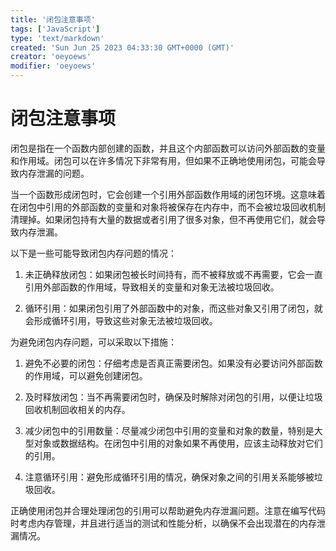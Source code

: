 ```yaml
---
title: '闭包注意事项'
tags: ['JavaScript']
type: 'text/markdown'
created: 'Sun Jun 25 2023 04:33:30 GMT+0000 (GMT)'
creator: 'oeyoews'
modifier: 'oeyoews'
---
```


# 闭包注意事项

闭包是指在一个函数内部创建的函数，并且这个内部函数可以访问外部函数的变量和作用域。闭包可以在许多情况下非常有用，但如果不正确地使用闭包，可能会导致内存泄漏的问题。

当一个函数形成闭包时，它会创建一个引用外部函数作用域的闭包环境。这意味着在闭包中引用的外部函数的变量和对象将被保存在内存中，而不会被垃圾回收机制清理掉。如果闭包持有大量的数据或者引用了很多对象，但不再使用它们，就会导致内存泄漏。

以下是一些可能导致闭包内存问题的情况：

1. 未正确释放闭包：如果闭包被长时间持有，而不被释放或不再需要，它会一直引用外部函数的作用域，导致相关的变量和对象无法被垃圾回收。

1. 循环引用：如果闭包引用了外部函数中的对象，而这些对象又引用了闭包，就会形成循环引用，导致这些对象无法被垃圾回收。

为避免闭包内存问题，可以采取以下措施：

1. 避免不必要的闭包：仔细考虑是否真正需要闭包。如果没有必要访问外部函数的作用域，可以避免创建闭包。

1. 及时释放闭包：当不再需要闭包时，确保及时解除对闭包的引用，以便让垃圾回收机制回收相关的内存。

1. 减少闭包中的引用数量：尽量减少闭包中引用的变量和对象的数量，特别是大型对象或数据结构。在闭包中引用的对象如果不再使用，应该主动释放对它们的引用。

1. 注意循环引用：避免形成循环引用的情况，确保对象之间的引用关系能够被垃圾回收。

正确使用闭包并合理处理闭包的引用可以帮助避免内存泄漏问题。注意在编写代码时考虑内存管理，并且进行适当的测试和性能分析，以确保不会出现潜在的内存泄漏情况。
